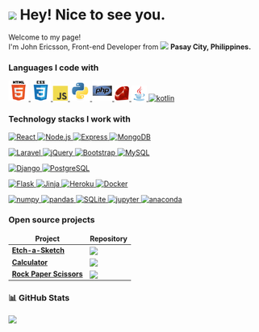 <h1><img src="https://emojis.slackmojis.com/emojis/images/1531849430/4246/blob-sunglasses.gif?1531849430" width="30"/> Hey! Nice to see you.</h1>

<p>Welcome to my page! </br> I'm John Ericsson, Front-end Developer from <img src="https://cdn-icons-png.flaticon.com/512/197/197561.png" width="13"/> <b>Pasay City, Philippines.</b> </p>

### Languages I code with
<!--- <p>
  <a href="https://whatwg.org/">
    <img alt="HTML" src="https://img.shields.io/badge/-HTML5-000000?style=flat-square&logo=html5&logoColor=E34F26" />
  </a>
  <a href="https://www.w3.org/TR/CSS/#css">
    <img alt="CSS" src="https://img.shields.io/badge/-CSS3-000000?style=flat-square&logo=css3&logoColor=1572B6" />
  </a>
  <a href="https://www.ecma-international.org/publications-and-standards/standards/ecma-262/">
    <img alt="JavaScript" src="https://img.shields.io/badge/-JavaScript-000000?style=flat-square&logo=JavaScript&logoColor=F7DF1E" />
  </a>
  <a href="https://www.python.org/"> 
    <img alt="Python" src="https://img.shields.io/badge/-Python-000000?style=flat-square&logo=python&logoColor=4B8BBE"/>
  </a>
  <a href="https://www.ruby-lang.org/en/"> 
    <img alt="Ruby" src="https://img.shields.io/badge/-Ruby-000000?style=flat-square&logo=ruby&logoColor=CC342D" />
  </a>
  <a href="https://www.php.net/">
    <img alt="PHP" src="https://img.shields.io/badge/-PHP-000000?style=flat-square&logo=php&logoColor=777BB4" />
  </a>
  <a href="https://dev.java//"> 
    <img alt="Java" src="https://img.shields.io/badge/-Java-000000?style=flat-square&logo=openjdk&logoColor=FFFFFF" />
  </a>
</p> --->
<p align="left"> 
  <a href="https://whatwg.org/" target="_blank"> <img src="https://raw.githubusercontent.com/devicons/devicon/master/icons/html5/html5-original-wordmark.svg" alt="html5" width="40" height="40"/> 
  </a>
  <a href="https://www.w3.org/TR/CSS/#css" target="_blank"> <img src="https://raw.githubusercontent.com/devicons/devicon/master/icons/css3/css3-original-wordmark.svg" alt="css3" width="40" height="40"/>
  </a>
  <a href="https://www.ecma-international.org/publications-and-standards/standards/ecma-262/" target="_blank"> <img src="https://raw.githubusercontent.com/devicons/devicon/master/icons/javascript/javascript-original.svg" alt="javascript" width="30" height="30"/> 
  </a>
  <a href="https://www.python.org" target="_blank"> <img src="https://raw.githubusercontent.com/devicons/devicon/master/icons/python/python-original.svg" alt="python" width="40" height="40"/> 
  </a>
  <a href="https://www.php.net/" target="_blank"> <img src="https://raw.githubusercontent.com/devicons/devicon/master/icons/php/php-original.svg" alt="python" width="40" height="40"/> 
  </a>
  <a href="https://www.ruby-lang.org/en/" target="_blank"> <img src="https://raw.githubusercontent.com/devicons/devicon/master/icons/ruby/ruby-original.svg" alt="python" width="30" height="30"/> 
  </a>
  <a href="https://www.java.com" target="_blank"> <img src="https://raw.githubusercontent.com/devicons/devicon/master/icons/java/java-original.svg" alt="java" width="30" height="30"/> 
  </a>
  <a href="https://kotlinlang.org" target="_blank"> <img src="https://www.vectorlogo.zone/logos/kotlinlang/kotlinlang-icon.svg" alt="kotlin" width="30" height="30"/> </a>
</p>

### Technology stacks I work with
<p>
  <a href="https://reactjs.org/">
    <img alt="React" src="https://img.shields.io/badge/-React-000000?style=flat-square&logo=react&logoColor=61DAFB" />
  </a>
    <a href="https://nodejs.org/en/">
    <img alt="Node.js" src="https://img.shields.io/badge/-Node.js-000000?style=flat-square&logo=node.js&logoColor=339933" />
  </a>
  <a href="https://expressjs.com/">
    <img alt="Express" src="https://img.shields.io/badge/-Express-000000?style=flat-square&logo=express&logoColor=white" />
  </a>
  <a href="https://www.mongodb.com/">
    <img alt="MongoDB" src="https://img.shields.io/badge/-MongoDB-000000?style=flat-square&logo=mongodb&logoColor=47A248" />
  </a>
</p>
<!-- <h2></h2> -->
<p>
  <a href="https://laravel.com/">
    <img alt="Laravel" src="https://img.shields.io/badge/-Laravel-000000?style=flat-square&logo=laravel&logoColor=FF2D20" />
  </a>
  <a href="https://jquery.com/">
    <img alt="jQuery" src="https://img.shields.io/badge/-jQuery-000000?style=flat-square&logo=jquery&logoColor=0769AD" />
  </a>
  <a href="https://getbootstrap.com/">
    <img alt="Bootstrap" src="https://img.shields.io/badge/-Bootstrap-000000?style=flat-square&logo=bootstrap&logoColor=7952B3" />
  </a>
  <a href="https://www.mysql.com/">
    <img alt="MySQL" src="https://img.shields.io/badge/-MySQL-000000?style=flat-square&logo=mysql&logoColor=4479A1" />
  </a>
</p>
<!--    <h2></h2> -->
<p>
  <a href="https://www.djangoproject.com/">
    <img alt="Django" src="https://img.shields.io/badge/-Django-000000?style=flat-square&logo=django&logoColor=092E20" />
  </a>
  <a href="https://www.postgresql.org/">
    <img alt="PostgreSQL" src="https://img.shields.io/badge/-PostgreSQL-000000?style=flat-square&logo=postgresql&logoColor=4169E1" />
  </a>
</p>

<p>
  <a href="https://flask.palletsprojects.com/en/2.1.x/">
    <img alt="Flask" src="https://img.shields.io/badge/-Flask-000000?style=flat-square&logo=flask&logoColor=white" />
  </a>
  <a href="https://jinja.palletsprojects.com/en/3.1.x/">
    <img alt="Jinja" src="https://img.shields.io/badge/-Jinja-000000?style=flat-square&logo=jinja&logoColor=B41717" />
  </a>
  <a href="https://www.heroku.com/">
    <img alt="Heroku" src="https://img.shields.io/badge/-Heroku-000000?style=flat-square&logo=heroku&logoColor=430098" />
  </a>
  <a href="https://www.docker.com/">
    <img alt="Docker" src="https://img.shields.io/badge/-Docker-000000?style=flat-square&logo=docker&logoColor=2496ED" />
  </a> 
</p>

<p>
  <a href="https://numpy.org/">
    <img alt="numpy" src="https://img.shields.io/badge/-NumPy-000000?style=flat-square&logo=numpy&logoColor=013243" />
  </a>
  <a href="https://pandas.pydata.org/">
    <img alt="pandas" src="https://img.shields.io/badge/-pandas-000000?style=flat-square&logo=pandas&logoColor=150458" />
  </a>
  <a href="https://www.sqlite.org/index.html">
    <img alt="SQLite" src="https://img.shields.io/badge/-SQLite-000000?style=flat-square&logo=sqlite&logoColor=003B57" />
  </a>
  <a href="https://jupyter.org/">
    <img alt="jupyter" src="https://img.shields.io/badge/-Jupyter Notebook-000000?style=flat-square&logo=jupyter&logoColor=F37626" />
  </a>
  <a href="https://www.anaconda.com/">
    <img alt="anaconda" src="https://img.shields.io/badge/-Anaconda-000000?style=flat-square&logo=anaconda&logoColor=44A833" />
  </a>
</p>

<h3>Open source projects</h3>
<table>
  <thead align="center">
    <tr border: none;>
      <td><b>Project</b></td>
      <td><b>Repository</b></td>
    </tr>
  </thead>
  <tbody>
    <tr>
      <td><a href="https://ercsssn.github.io/etch-a-sketch-project/"><b>Etch-a-Sketch</b></a></td>
      <td><a href="https://github.com/ercsssn/etch-a-sketch-project"><img align="center" src="https://github-readme-stats.vercel.app/api/pin/?username=ercsssn&repo=etch-a-sketch-project&title_color=fff&icon_color=fff&text_color=fff&bg_color=000000&hide_border=true&show_owner=true" /></a></td>
    </tr>
    <tr>
      <td><a href="https://ercsssn.github.io/calculator-project/"><b>Calculator</b></a></td>
      <td><a href="https://github.com/ercsssn/calculator-project"><img align="center" src="https://github-readme-stats.vercel.app/api/pin/?username=ercsssn&repo=calculator-project&title_color=fff&icon_color=fff&text_color=fff&bg_color=000000&hide_border=true&show_owner=true" /></a></td>
    </tr>
    <tr>
      <td><a href="https://ercsssn.github.io/rock-paper-scissors-project/"><b>Rock Paper Scissors</b></a></td>
      <td><a href="https://github.com/ercsssn/rock-paper-scissors-project"><img align="center" src="https://github-readme-stats.vercel.app/api/pin/?username=ercsssn&repo=rock-paper-scissors-project&title_color=fff&icon_color=fff&text_color=fff&bg_color=000000&hide_border=true&show_owner=true" /></a></td>
    </tr>
  </tbody>
</table>

### 📊 GitHub Stats

<!-- | <a href="https://www.youtube.com/watch?v=dQw4w9WgXcQ"><img align="center" src="https://github-readme-stats.vercel.app/api?username=ercsssn&show_icons=true&custom_title=ercsssn's Stats&title_color=fff&icon_color=fff&text_color=fff&bg_color=000000&hide_border=true" alt="ercsssn github stats" /></a> | --> <a href="https://survey.stackoverflow.co/2022/#most-popular-technologies-language-prof"><img align="center" src="https://github-readme-stats.vercel.app/api/top-langs/?username=ercsssn&title_color=fff&text_color=fff&bg_color=000000&hide_border=true&hide=html,css,blade,shell,vue,jupyter%20notebook,scss,handlebars,less,typescript" /></a> <!-- | -->
<!--| ------------- | ------------- |-->
